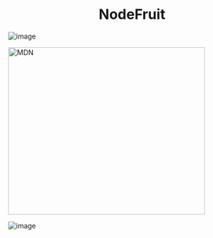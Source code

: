 <h1 align="center"> NodeFruit </h1>

![image](https://user-images.githubusercontent.com/30556710/224397875-3ee6a099-8e96-4759-bd93-aa964b7a7518.png)

<img src="https://user-images.githubusercontent.com/30556710/224397875-3ee6a099-8e96-4759-bd93-aa964b7a7518.png" alt="MDN" width="400" height="341">

![image](https://user-images.githubusercontent.com/30556710/224398016-c8f73de4-e50b-4b3f-a6f9-d00994d4f4cc.png)
